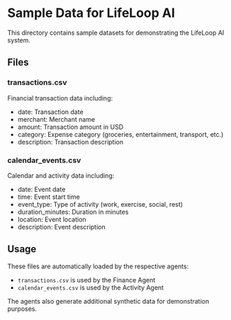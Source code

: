 # Sample Data for LifeLoop AI

This directory contains sample datasets for demonstrating the LifeLoop AI system.

## Files

### transactions.csv
Financial transaction data including:
- date: Transaction date
- merchant: Merchant name
- amount: Transaction amount in USD
- category: Expense category (groceries, entertainment, transport, etc.)
- description: Transaction description

### calendar_events.csv
Calendar and activity data including:
- date: Event date
- time: Event start time
- event_type: Type of activity (work, exercise, social, rest)
- duration_minutes: Duration in minutes
- location: Event location
- description: Event description

## Usage

These files are automatically loaded by the respective agents:
- `transactions.csv` is used by the Finance Agent
- `calendar_events.csv` is used by the Activity Agent

The agents also generate additional synthetic data for demonstration purposes.
